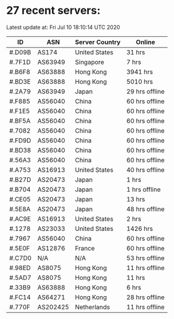 # 27 recent servers:

Latest update at: Fri Jul 10 18:10:14 UTC 2020

| ID | ASN | Server Country | Online |
| -- | --- | -------------- | ------ |
| #.D09B | AS174 | United States | 31 hrs |
| #.7F1D | AS63949 | Singapore | 7 hrs |
| #.B6F8 | AS63888 | Hong Kong | 3941 hrs |
| #.BD3E | AS63888 | Hong Kong | 5010 hrs |
| #.2A79 | AS63949 | Japan | 29 hrs offline |
| #.F885 | AS56040 | China | 60 hrs offline |
| #.F1E5 | AS56040 | China | 60 hrs offline |
| #.BF5A | AS56040 | China | 60 hrs offline |
| #.7082 | AS56040 | China | 60 hrs offline |
| #.FD9D | AS56040 | China | 60 hrs offline |
| #.BD38 | AS56040 | China | 60 hrs offline |
| #.56A3 | AS56040 | China | 60 hrs offline |
| #.A753 | AS16913 | United States | 40 hrs offline |
| #.B27D | AS20473 | Japan | 1 hrs |
| #.B704 | AS20473 | Japan | 1 hrs offline |
| #.CE05 | AS20473 | Japan | 13 hrs |
| #.5E8A | AS20473 | Japan | 48 hrs offline |
| #.AC9E | AS16913 | United States | 2 hrs |
| #.1278 | AS23033 | United States | 1426 hrs |
| #.7967 | AS56040 | China | 60 hrs offline |
| #.5E0F | AS12876 | France | 60 hrs offline |
| #.C7D0 | N/A | N/A | 53 hrs offline |
| #.98ED | AS8075 | Hong Kong | 11 hrs offline |
| #.5AD7 | AS8075 | Hong Kong | 11 hrs |
| #.33B9 | AS63888 | Hong Kong | 6 hrs |
| #.FC14 | AS64271 | Hong Kong | 28 hrs offline |
| #.770F | AS202425 | Netherlands | 11 hrs offline |

